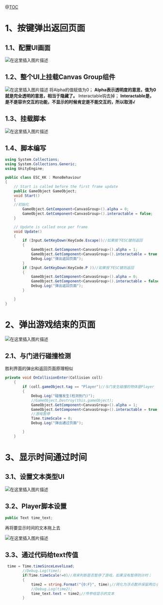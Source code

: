 @[TOC](Unity学习——跑酷游戏第二天)
# 1、按键弹出返回页面
## 1.1、配置UI画面
![在这里插入图片描述](https://img-blog.csdnimg.cn/20200712094355157.png?x-oss-process=image/watermark,type_ZmFuZ3poZW5naGVpdGk,shadow_10,text_aHR0cHM6Ly9ibG9nLmNzZG4ubmV0L2NhaXhpYW9iYWlkZXll,size_16,color_FFFFFF,t_70)
## 1.2、整个UI上挂载Canvas Group组件
![在这里插入图片描述](https://img-blog.csdnimg.cn/20200712094426300.png?x-oss-process=image/watermark,type_ZmFuZ3poZW5naGVpdGk,shadow_10,text_aHR0cHM6Ly9ibG9nLmNzZG4ubmV0L2NhaXhpYW9iYWlkZXll,size_16,color_FFFFFF,t_70)
将Alpha的值赋值为0；
**Alpha表示透明度的意思，值为0就是完全透明的意思，相当于隐藏了。**
Interactable钩去掉；
**Interactable是，是不是容许交互的功能，不显示的时候肯定是不能交互的，所以取消√**
## 1.3、挂载脚本
![在这里插入图片描述](https://img-blog.csdnimg.cn/20200712094552364.png)

## 1.4、脚本编写

```csharp
using System.Collections;
using System.Collections.Generic;
using UnityEngine;

public class ESC_KK : MonoBehaviour
{
    // Start is called before the first frame update
    public GameObject GameObject;
    void Start()
    {
    //初始化
        GameObject.GetComponent<CanvasGroup>().alpha = 0;
        GameObject.GetComponent<CanvasGroup>().interactable = false;
    }

    // Update is called once per frame
    void Update()
    {
        if (Input.GetKeyDown(KeyCode.Escape))//如果按下ESC键则返回
        {
            GameObject.GetComponent<CanvasGroup>().alpha = 1;
            GameObject.GetComponent<CanvasGroup>().interactable = true;
            Debug.Log("弹出返回页面");
        }
        if (Input.GetKeyDown(KeyCode.P ))//如果按下ESC键则返回
        {
            GameObject.GetComponent<CanvasGroup>().alpha = 0;
            GameObject.GetComponent<CanvasGroup>().interactable = false;
            Debug.Log("弹出返回页面");
        }

    }
}

```
# 2、弹出游戏结束的页面

![在这里插入图片描述](https://img-blog.csdnimg.cn/20200712095003446.png?x-oss-process=image/watermark,type_ZmFuZ3poZW5naGVpdGk,shadow_10,text_aHR0cHM6Ly9ibG9nLmNzZG4ubmV0L2NhaXhpYW9iYWlkZXll,size_16,color_FFFFFF,t_70)

## 2.1、与门进行碰撞检测
胜利界面的弹出和返回页面原理相似

```csharp
private void OnCollisionEnter(Collision coll)
    {
        if (coll.gameObject.tag == "Player")//与门发生碰撞的物体是Player
        {
            Debug.Log("碰撞发生(检测到门)");
            //GameObject.Destroy(this.gameObject);
            GameObject.GetComponent<CanvasGroup>().alpha = 1;
            GameObject.GetComponent<CanvasGroup>().interactable = true;
            //游戏暂停
            Time.timeScale = 0;
            Debug.Log("弹出通过页面");

        }
    }
```
# 3、显示时间通过时间

## 3.1、设置文本类型UI

![在这里插入图片描述](https://img-blog.csdnimg.cn/20200712224853967.png?x-oss-process=image/watermark,type_ZmFuZ3poZW5naGVpdGk,shadow_10,text_aHR0cHM6Ly9ibG9nLmNzZG4ubmV0L2NhaXhpYW9iYWlkZXll,size_16,color_FFFFFF,t_70)
## 3.2、Player脚本设置

```csharp
public Text time_text;
```
再将要显示时间的文本拖上去

![在这里插入图片描述](https://img-blog.csdnimg.cn/20200712224558934.png)
## 3.3、通过代码给text传值

```csharp
 time = Time.timeSinceLevelLoad;
        //Debug.Log(time);
        if(Time.timeScale!=0)//用来判断是否暂停了游戏，如果没有暂停则计时；
        {
            time2 = string.Format("{0:F}", time);//转化为浮点数并保留两位小数
            //Debug.Log(time2);
            time_text.text = time2;//传参给显示的文本
        }
```